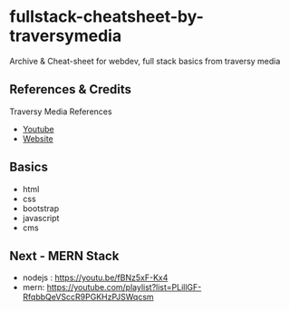 # fullstack-cheatsheet-by-traversymedia

Archive & Cheat-sheet for webdev, full stack basics from traversy media

## References & Credits
Traversy Media References 

- [Youtube](https://www.youtube.com/c/TraversyMedia)
- [Website](https://www.traversymedia.com/)

## Basics

- html
- css
- bootstrap
- javascript
- cms

## Next - MERN Stack

- nodejs : https://youtu.be/fBNz5xF-Kx4
- mern: https://youtube.com/playlist?list=PLillGF-RfqbbQeVSccR9PGKHzPJSWqcsm


